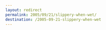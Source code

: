 ```yaml
---
layout: redirect
permalink: 2005/09/21/slippery-when-wet/
destination: /2005-09-21-slippery-when-wet
---
```

